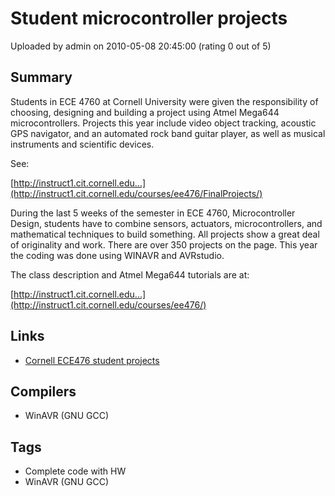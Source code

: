 # Student microcontroller projects

Uploaded by admin on 2010-05-08 20:45:00 (rating 0 out of 5)

## Summary

Students in ECE 4760 at Cornell University were given the responsibility of choosing, designing and building a project using Atmel Mega644 microcontrollers. Projects this year include video object tracking, acoustic GPS navigator, and an automated rock band guitar player, as well as musical instruments and scientific devices.


See:  

[http://instruct1.cit.cornell.edu...](http://instruct1.cit.cornell.edu/courses/ee476/FinalProjects/)


During the last 5 weeks of the semester in ECE 4760, Microcontroller Design, students have to combine sensors, actuators, microcontrollers, and mathematical techniques to build something. All projects show a great deal of originality and work. There are over 350 projects on the page. This year the coding was done using WINAVR and AVRstudio.


The class description and Atmel Mega644 tutorials are at:  

[http://instruct1.cit.cornell.edu...](http://instruct1.cit.cornell.edu/courses/ee476/)

## Links

- [Cornell ECE476 student projects](http://instruct1.cit.cornell.edu/courses/ee476/FinalProjects/)

## Compilers

- WinAVR (GNU GCC)

## Tags

- Complete code with HW
- WinAVR (GNU GCC)
